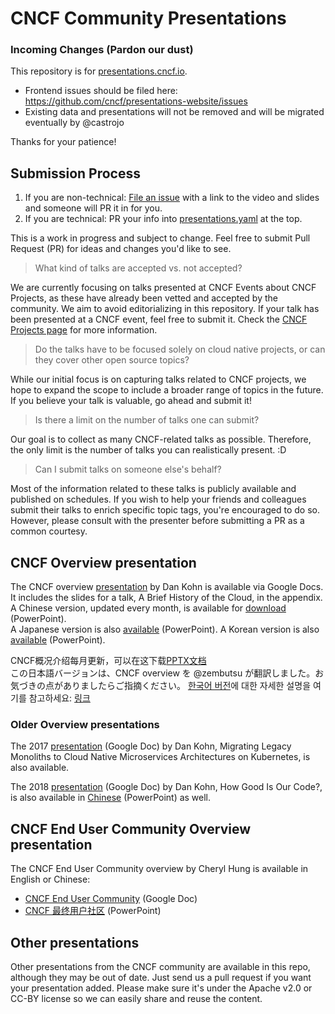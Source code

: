 # CNCF Community Presentations

### Incoming Changes (Pardon our dust)

This repository is for [presentations.cncf.io](https://presentations.cncf.io).

- Frontend issues should be filed here: https://github.com/cncf/presentations-website/issues
- Existing data and presentations will not be removed and will be migrated eventually by @castrojo

Thanks for your patience!

## Submission Process

1. If you are non-technical: [File an issue](https://github.com/cncf/presentations/issues/new) with a link to the video and slides and someone will PR it in for you. 
1. If you are technical: PR your info into [presentations.yaml](https://github.com/cncf/presentations/blob/main/presentations.yaml) at the top. 

This is a work in progress and subject to change. Feel free to submit Pull Request (PR) for ideas and changes you'd like to see.

> What kind of talks are accepted vs. not accepted?

We are currently focusing on talks presented at CNCF Events about CNCF Projects, as these have already been vetted and accepted by the community. We aim to avoid editorializing in this repository. If your talk has been presented at a CNCF event, feel free to submit it. Check the [CNCF Projects page](cncf.io/projects/) for more information. 

> Do the talks have to be focused solely on cloud native projects, or can they cover other open source topics?

While our initial focus is on capturing talks related to CNCF projects, we hope to expand the scope to include a broader range of topics in the future. If you believe your talk is valuable, go ahead and submit it!

> Is there a limit on the number of talks one can submit?

Our goal is to collect as many CNCF-related talks as possible. Therefore, the only limit is the number of talks you can realistically present. :D 

> Can I submit talks on someone else's behalf?

Most of the information related to these talks is publicly available and published on schedules. If you wish to help your friends and colleagues submit their talks to enrich specific topic tags, you're encouraged to do so. However, please consult with the presenter before submitting a PR as a common courtesy.

## CNCF Overview presentation
The CNCF overview [presentation](https://docs.google.com/presentation/d/1UGewu4MMYZobunfKr5sOGXsspcLOH_5XeCLyOHKh9LU/) by Dan Kohn is available via Google Docs. It includes the slides for a talk, A Brief History of the Cloud, in the appendix.  
A Chinese version, updated every month, is available for [download](https://github.com/cncf/presentations/raw/main/chinese/CNCF_Overview_CN.pptx) (PowerPoint).  
A Japanese version is also [available](https://github.com/cncf/presentations/tree/master/japanese/CNCF_Overview_Ja-Jp.pptx) (PowerPoint).
A Korean version is also [available](https://github.com/cncf/presentations/tree/master/korean/CNCF_Overview_ko-kr.pptx) (PowerPoint).

CNCF概况介绍每月更新，可以在这下载[PPTX文档](https://github.com/cncf/presentations/raw/main/chinese/CNCF_Overview_CN.pptx)  
この日本語バージョンは、CNCF overview を @zembutsu が翻訳しました。お気づきの点がありましたらご指摘ください。
[한국어 버전](https://github.com/cncf/presentations/tree/master/korean/CNCF_Overview_ko-kr.pptx)에 대한 자세한 설명을 여기를 참고하세요: [링크](korean/README.md)


### Older Overview presentations
The 2017 [presentation](https://docs.google.com/presentation/d/105ZgwafitwXH6_sWevFHHUerciuv4ckDQ_CXjGPjv0Y/) (Google Doc) by Dan Kohn, Migrating Legacy Monoliths to Cloud Native Microservices Architectures on Kubernetes, is also available.

The 2018 [presentation](https://docs.google.com/presentation/d/1r3lI5YdLVjSCc6CuHmP-cE0R-Bixx_ejBk-WMVNv1Y8/) (Google Doc) by Dan Kohn, How Good Is Our Code?, is also available in [Chinese](https://github.com/cncf/presentations/blob/master/chinese/How_Good_Is_Our_Code_CN.pptx) (PowerPoint) as well.


## CNCF End User Community Overview presentation
The CNCF End User Community overview by Cheryl Hung is available in English or Chinese:

* [CNCF End User Community](https://docs.google.com/presentation/d/194SyKdHL7ws_DBOdbrXdowEJi54kIzDdDK_h-6Ag0uo/) (Google Doc)
* [CNCF 最终用户社区](https://github.com/cncf/presentations/raw/main/chinese/CNCF_EUC_Overview_CN.pptx) (PowerPoint)

## Other presentations
Other presentations from the CNCF community are available in this repo, although they may be out of date. Just send us a pull request if you want your presentation added. Please make sure it's under the Apache v2.0 or CC-BY license so we can easily share and reuse the content.
